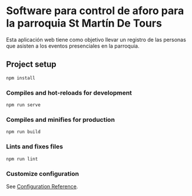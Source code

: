 # Software para control de aforo para la parroquia St Martín De Tours
Esta aplicación web tiene como objetivo llevar un registro de las personas que asisten a los eventos presenciales en la parroquia.

## Project setup
```
npm install
```

### Compiles and hot-reloads for development
```
npm run serve
```

### Compiles and minifies for production
```
npm run build
```

### Lints and fixes files
```
npm run lint
```

### Customize configuration
See [Configuration Reference](https://cli.vuejs.org/config/).
